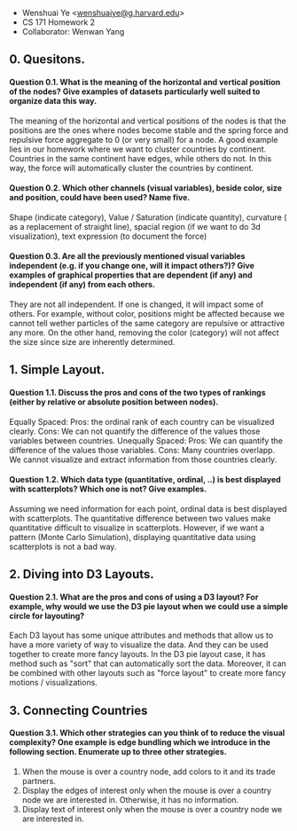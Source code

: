 ﻿* Wenshuai Ye \<wenshuaiye@g.harvard.edu\>
* CS 171 Homework 2
* Collaborator: Wenwan Yang

## 0. Quesitons.
#### Question 0.1. What is the meaning of the horizontal and vertical position of the nodes? Give examples of datasets particularly well suited to organize data this way.

The meaning of the horizontal and vertical positions of the nodes is that the positions are the ones where nodes become stable and the spring force and repulsive force aggregate to 0 (or very small) for a node. A good example lies in our homework where we want to cluster countries by continent. Countries in the same continent have edges, while others do not. In this way, the force will automatically cluster the countries by continent.


#### Question 0.2. Which other channels (visual variables), beside color, size and position, could have been used? Name five.

Shape (indicate category), Value / Saturation (indicate quantity), curvature ( as a replacement of straight line),  spacial region (if we want to do 3d visualization), text expression (to document the force)

#### Question 0.3. Are all the previously mentioned visual variables independent (e.g. if you change one, will it impact others?)? Give examples of graphical properties that are dependent (if any) and independent (if any) from each others.

They are not all independent. If one is changed, it will impact some of others. For example, without color, positions might be affected because we cannot tell wether particles of the same category are repulsive or attractive any more. On the other hand, removing the color (category) will not affect the size since size are inherently determined.

## 1. Simple Layout.
#### Question 1.1. Discuss the pros and cons of the two types of rankings (either by relative or absolute position between nodes).

Equally Spaced:
	Pros: the ordinal rank of each country can be visualized clearly.
	Cons: We can not quantify the difference of the values those variables between countries.
Unequally Spaced:
	Pros: We can quantify the difference of the values those variables.
	Cons: Many countries overlapp. We cannot visualize and extract information from those countries clearly.

#### Question 1.2. Which data type (quantitative, ordinal, ..) is best displayed with scatterplots? Which one is not? Give examples.

Assuming we need information for each point, ordinal data is best displayed with scatterplots. The quantitative difference between two values make quantitative difficult to visualize in scatterplots. However, if we want a pattern (Monte Carlo Simulation), displaying quantitative data using scatterplots is not a bad way.

## 2. Diving into D3 Layouts.
#### Question 2.1. What are the pros and cons of using a D3 layout? For example, why would we use the D3 pie layout when we could use a simple circle for layouting?

Each D3 layout has some unique attributes and methods that allow us to have a more variety of way to visualize the data. And they can be used together to create more fancy layouts. In the D3 pie layout case, it has method such as "sort" that can automatically sort the data. Moreover, it can be combined with other layouts such as "force layout" to create more fancy motions / visualizations. 

## 3. Connecting Countries
#### Question 3.1. Which other strategies can you think of to reduce the visual complexity? One example is edge bundling which we introduce in the following section. Enumerate up to three other strategies.

1. When the mouse is over a country node, add colors to it and its trade partners.
2. Display the edges of interest only when the mouse is over a country node we are interested in. Otherwise, it has no information.
3. Display text of interest only when the mouse is over a country node we are interested in.

